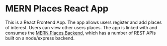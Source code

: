 # MERN Places React App

This is a React Frontend App. The app allows users register and add places of interest. Users can view other users places.
The app is linked with and consumes the [MERN Places Backend](https://github.com/barryrlmurphy/mern-places-backend), which has a number of REST APIs built on a node/express backend.
